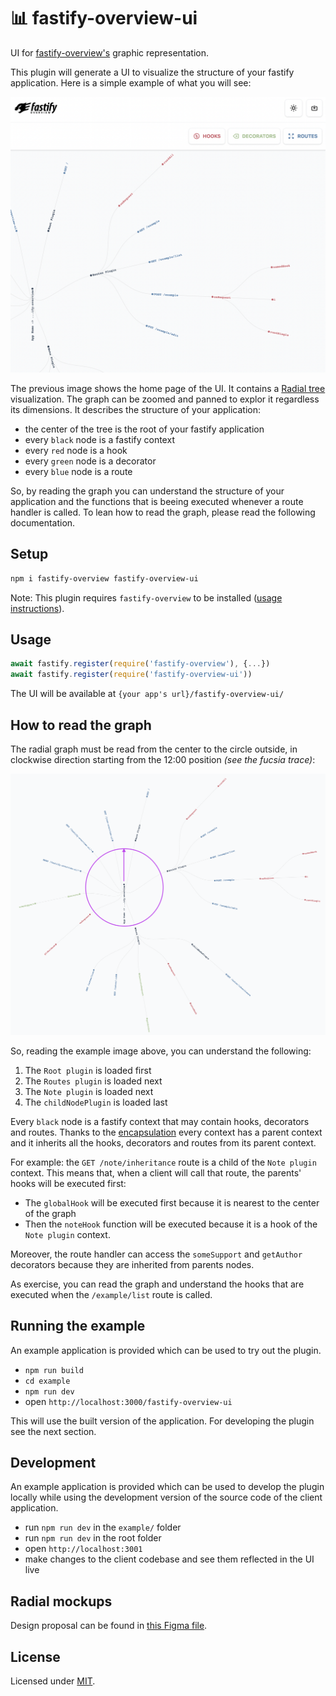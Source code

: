 # 📊 fastify-overview-ui

UI for [fastify-overview's](https://github.com/Eomm/fastify-overview) graphic representation.

This plugin will generate a UI to visualize the structure of your fastify application.
Here is a simple example of what you will see:

![Fastify Overview UI Home page](images/home-page.png)

The previous image shows the home page of the UI.
It contains a [Radial tree](https://en.wikipedia.org/wiki/Radial_tree) visualization.
The graph can be zoomed and panned to explor it regardless its dimensions.
It describes the structure of your application:

- the center of the tree is the root of your fastify application
- every `black` node is a fastify context
- every `red` node is a hook
- every `green` node is a decorator
- every `blue` node is a route

So, by reading the graph you can understand the structure of your application and
the functions that is beeing executed whenever a route handler is called.
To lean how to read the graph, please read the following documentation.

## Setup

```bash
npm i fastify-overview fastify-overview-ui
```

Note: This plugin requires `fastify-overview` to be installed ([usage instructions](https://github.com/Eomm/fastify-overview#usage)).

## Usage

```js
await fastify.register(require('fastify-overview'), {...})
await fastify.register(require('fastify-overview-ui'))
```

The UI will be available at `{your app's url}/fastify-overview-ui/`

## How to read the graph

The radial graph must be read from the center to the circle outside, in clockwise direction starting from the 12:00 position _(see the fucsia trace)_:

![Clockwise direction](images/clockwise.png)

So, reading the example image above, you can understand the following:

1. The `Root plugin` is loaded first
2. The `Routes plugin` is loaded next
3. The `Note plugin` is loaded next
4. The `childNodePlugin` is loaded last

Every `black` node is a fastify context that may contain hooks, decorators and routes.
Thanks to the [encapsulation](https://www.fastify.io/docs/latest/Reference/Encapsulation/#encapsulation)
every context has a parent context and it inherits all the hooks, decorators and routes from its parent context.

For example: the `GET /note/inheritance` route is a child of the `Note plugin` context.
This means that, when a client will call that route, the parents' hooks will be executed first:
- The `globalHook` will be executed first because it is nearest to the center of the graph
- Then the  `noteHook` function will be executed because it is a hook of the `Note plugin` context.

Moreover, the route handler can access the `someSupport` and `getAuthor` decorators because they are inherited from parents nodes.

As exercise, you can read the graph and understand the hooks that are executed when the `/example/list` route is called.

## Running the example

An example application is provided which can be used to try out the plugin.

- `npm run build`
- `cd example`
- `npm run dev`
- open `http://localhost:3000/fastify-overview-ui`

This will use the built version of the application. For developing the plugin see the next section.

## Development

An example application is provided which can be used to develop the plugin locally while using the development version of the source code of the client application.

- run `npm run dev` in the `example/` folder
- run `npm run dev` in the root folder
- open `http://localhost:3001`
- make changes to the client codebase and see them reflected in the UI live

## Radial mockups

Design proposal can be found in [this Figma file](https://www.figma.com/file/tt4BtV637DtdJpfdhriBWR/Fastify?node-id=0%3A1).

## License

Licensed under [MIT](./LICENSE).
